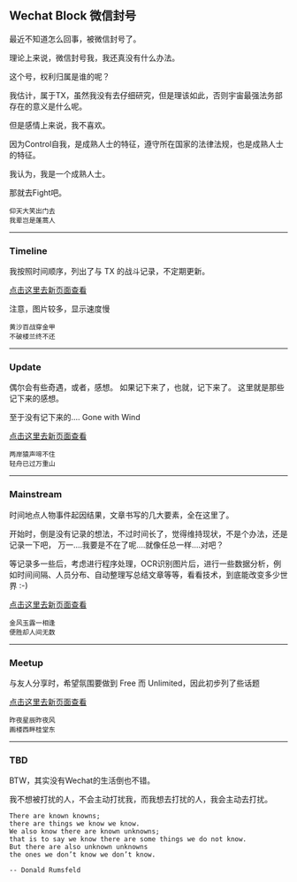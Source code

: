 
## Wechat Block 微信封号

最近不知道怎么回事，被微信封号了。

理论上来说，微信封号我，我还真没有什么办法。

这个号，权利归属是谁的呢？

我估计，属于TX，虽然我没有去仔细研究，但是理该如此，否则宇宙最强法务部存在的意义是什么呢。

但是感情上来说，我不喜欢。

因为Control自我，是成熟人士的特征，遵守所在国家的法律法规，也是成熟人士的特征。

我认为，我是一个成熟人士。

那就去Fight吧。

```
仰天大笑出门去
我辈岂是蓬蒿人
```

---

### Timeline 

我按照时间顺序，列出了与 TX 的战斗记录，不定期更新。

[点击这里去新页面查看](/wechatblock/timeline)  

注意，图片较多，显示速度慢

```
黄沙百战穿金甲
不破楼兰终不还
```

---

### Update 

偶尔会有些奇遇，或者，感想。
如果记下来了，也就，记下来了。
这里就是那些记下来的感想。

至于没有记下来的....
Gone with Wind

[点击这里去新页面查看](/wechatblock/update)  

```
两岸猿声啼不住
轻舟已过万重山
```



---

### Mainstream

时间地点人物事件起因结果，文章书写的几大要素，全在这里了。

开始时，倒是没有记录的想法，不过时间长了，觉得维持现状，不是个办法，还是记录一下吧，
万一....我要是不在了呢....就像任总一样....对吧？

等记录多一些后，考虑进行程序处理，OCR识别图片后，进行一些数据分析，例如时间间隔、人员分布、自动整理写总结文章等等，看看技术，到底能改变多少世界 :-)

[点击这里去新页面查看](/wechatblock/mainstream)  

```
金风玉露一相逢
便胜却人间无数
```

---

### Meetup

与友人分享时，希望氛围要做到 Free 而 Unlimited，因此初步列了些话题

[点击这里去新页面查看](/wechatblock/meetup)  

```
昨夜星辰昨夜风
画楼西畔桂堂东
```

---

### TBD

BTW，其实没有Wechat的生活倒也不错。

我不想被打扰的人，不会主动打扰我，而我想去打扰的人，我会主动去打扰。


``` 
There are known knowns; 
there are things we know we know.
We also know there are known unknowns; 
that is to say we know there are some things we do not know.
But there are also unknown unknowns
the ones we don’t know we don’t know.

-- Donald Rumsfeld
```




